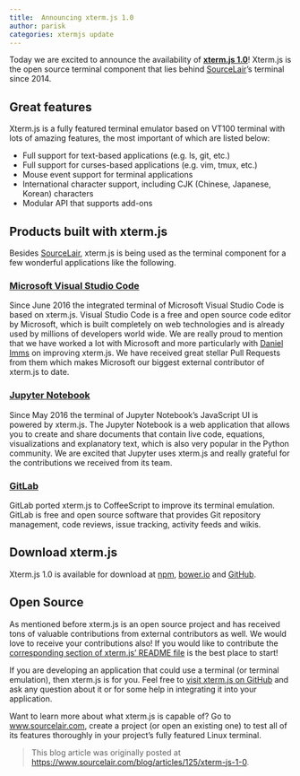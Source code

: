 ```yaml
---
title:  Announcing xterm.js 1.0
author: parisk
categories: xtermjs update
---
```


Today we are excited to announce the availability of **<a href="https://github.com/sourcelair/xterm.js" target="_blank">xterm.js 1.0</a>**! Xterm.js is the open source terminal component that lies behind [SourceLair](https://www.sourcelair.com)’s terminal since 2014.

## Great features

Xterm.js is a fully featured terminal emulator based on VT100 terminal with lots of amazing features, the most important of which are listed below:

- Full support for text-based applications (e.g. ls, git, etc.)
- Full support for curses-based applications (e.g. vim, tmux, etc.)
- Mouse event support for terminal applications
- International character support, including CJK (Chinese, Japanese, Korean) characters
- Modular API that supports add-ons

## Products built with xterm.js

Besides [SourceLair](https://www.sourcelair.com), xterm.js is being used as the terminal component for a few wonderful applications like the following.

### <a href="http://code.visualstudio.com/" target="_blank">Microsoft Visual Studio Code</a>

Since June 2016 the integrated terminal of Microsoft Visual Studio Code is based on xterm.js. Visual Studio Code is a free and open source code editor by Microsoft, which is built completely on web technologies and is already used by millions of developers world wide. We are really proud to mention that we have worked a lot with Microsoft and more particularly with <a href="https://github.com/Tyriar" target="_blank">Daniel Imms</a> on improving xterm.js. We have received great stellar Pull Requests from them which makes Microsoft our biggest external contributor of xterm.js to date.

### <a href="http://jupyter.org/" target="_blank">Jupyter Notebook</a>

Since May 2016 the terminal of Jupyter Notebook’s JavaScript UI is powered by xterm.js. The Jupyter Notebook is a web application that allows you to create and share documents that contain live code, equations, visualizations and explanatory text, which is also very popular in the Python community. We are excited that Jupyter uses xterm.js and really grateful for the contributions we received from its team.

### <a href="https://gitlab.com" target="_blank">GitLab</a>

GitLab ported xterm.js to CoffeeScript to improve its terminal emulation. GitLab is free and open source software that provides Git repository management, code reviews, issue tracking, activity feeds and wikis. 

## Download xterm.js

Xterm.js 1.0 is available for download at <a href="https://npmjs.org/package/xterm" target="_blank">npm</a>,  <a href="https://libraries.io/bower/xterm.js" target="_blank">bower.io</a> and <a href="https://github.com/sourcelair/xterm.js/releases/tag/1.0.0" target="_blank">GitHub</a>.

## Open Source

As mentioned before xterm.js is an open source project and has received tons of valuable contributions from external contributors as well. We would love to receive your contributions also! If you would like to contribute the <a href="https://github.com/sourcelair/xterm.js#development-and-contribution" target="_blank">corresponding section of xterm.js’ README file</a> is the best place to start!

If you are developing an application that could use a terminal (or terminal emulation), then xterm.js is for you. Feel free to <a href="https://github.com/sourcelair/xterm.js" target="_blank">visit xterm.js on GitHub</a> and ask any question about it or for some help in integrating it into your application.

Want to learn more about what xterm.js is capable of? Go to <a href="https://www.sourcelair.com">www.sourcelair.com</a>, create a project (or open an existing one) to test all of its features thoroughly in your project’s fully featured Linux terminal.

> This blog article was originally posted at https://www.sourcelair.com/blog/articles/125/xterm-js-1-0.